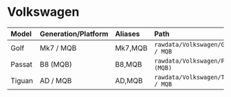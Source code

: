 # Volkswagen

| Model | Generation/Platform | Aliases | Path |
|:----- |:--------------------|:------- |:---- |
| Golf | Mk7 / MQB | Mk7,MQB | `rawdata/Volkswagen/Golf/Mk7 / MQB` |
| Passat | B8 (MQB) | B8,MQB | `rawdata/Volkswagen/Passat/B8 (MQB)` |
| Tiguan | AD / MQB | AD,MQB | `rawdata/Volkswagen/Tiguan/AD / MQB` |
